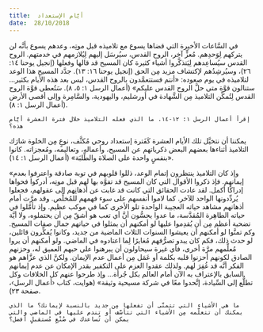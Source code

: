 ```yaml
---
title:  أيَّام الإستعداد
date:  28/10/2018
---
```


في السَّاعات الأخيرة التي قضاها يسوع مع تلاميذه قبل موتِه، وعدهم يسوع بأنَّه لن يتركهم لِوَحدِهم. مُعزٍّ آخر، الروح القدس، سيُرسَل إليهم لِيُلازمهم في خدمتهم. الروح القدس سيُساعِدهم لِيَتذكَّروا أشياء كثيرة كان المسيح قد قالها وفعلها (إنجيل يوحنا ١٤: ٢٦)، وسيُرشِدُهم لإكتشاف مزيد مِن الحق (إنجيل يوحنا ١٦: ١٣). جدَّد المسيح هذا الوعد لتلاميذه في يوم صعوده: «أنتم فستتعمَّدون بالروح القدس، ليس بعد هذه الأيام بكثير... ستنالون قوَّة متى حلَّ الروح القدس عليكم» (أعمال الرسل ١: ٥، ٨). سَتُعطى قوَّة الروح القدس لِتُمكِّن التلاميذ مِن الشَّهادة في أورشليم، واليهودية، والسَّامِرة وإلى أقصى الأرض (أعمال الرسل ١: ٨).

`إقرأ أعمال الرسل ١: ١٢-١٤. ما الذي فعله التلاميذ خلال فترة العشرة أيَّام هذه؟`

يمكننا أن نتخيَّل تلك الأيام العشرة كَفَترة إستعداد روحي مُكثَّف، نوعٍ مِن الخلوة شارَك التلاميذ أثناءها بعضهم البعض ذكرياتهم عن المسيح، وأعماله، وتعاليمه، ومُعجزاته. كانوا «بنفسٍ واحدة على الصلاة والطِّلبَة» (أعمال الرسل ١: ١٤).

«وإذ كان التلاميذ ينتظرون إتمام الوعد، ذللوا قلوبهم في توبة صادقة واعترفوا بعدم إيمانهم. فإذ ذكروا الأقوال التي كان المسيح قد تفوَّه بها لهم قبل موتِه، أدركوا فحواها إدراكًا أكمل. لقد عادت الحقائق التي كانت قد غابت عن أذهانِهم إلى عقولهم، فجعلوا يُردِّدونها الواحد للآخر. كما لاموا أنفسهم على سوء فهمهم للمُخلِّص. وقد مرَّت أمام أذهانهم مشاهد حياته العجيبة الواحدة تلو الأخرى كما في موكب عظيم. وإذ تأمَّلوا في حياته الطاهِرة المُقدَّسة، ما عدوا يحسُّون أنَّ أي تعب هو أشقّ مِن أن يحتملوه، ولا أيَّة تضحية أعظم مِن أن يُقدِموا عليها لو أمكنهم أن يمثلوا في حياتهم جمال صفات المسيح. وكم تمنَّوا لو أمكنهم أن يعيشوا السنوات الثلاث الماضية من جديد، وكانوا يُفكِّرون قائلين، لو حدث ذلك، فكم كان يبدو تصرُّفهم مُغايرًا لِما اعتادوه في الماضي. ولو أمكنهم أن يروا مُعلِّمهم مرَّة أخرى، فأي غيرة سيحاولون أن يبرهنوا على حبهم العميق له، وحزنهم الصادق لكونهم أحزنوا قلبه بكلمة أو عَمَل مِن أعمال عدم الإيمان. ولكنَّ الذي عزَّاهم هو الفكر أنَّه قد غُفِرَ لهم. ولذلك عقدوا العزم على التكفير بقدر الإمكان عن عدم إيمانهم السابق بالإعتراف به الآن أمام العالم بكل جُرأة... وإذ طرحوا عنهم كل الخلافات وكل تطلُّع إلى السِّيادة، إتَّحدوا معًا في شركة مسيحية وثيقة» (هوايت، كتاب ‹أعمال الرسل›، صفحة ٢٣).

`ما هي الأشياء التي تتمنَّى أن تفعلها مِن جديد بالنسبة لإيمانك؟ ما الذي يمكنك أن تتعلَّمه مِن الأشياء التي تتأسَّف أو تندم عليها في الماضي والتي يمكن أن تُساعدك في صُنْعِ مُستقبلٍ أفضل؟`